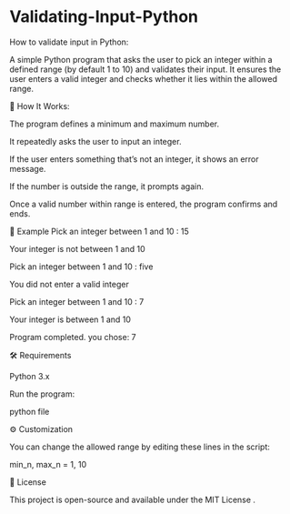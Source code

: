 # Validating-Input-Python

How to validate input in Python:

A simple Python program that asks the user to pick an integer within a defined range (by default 1 to 10) and validates their input.
It ensures the user enters a valid integer and checks whether it lies within the allowed range.

🚀 How It Works: 

The program defines a minimum and maximum number.

It repeatedly asks the user to input an integer.

If the user enters something that’s not an integer, it shows an error message.

If the number is outside the range, it prompts again.

Once a valid number within range is entered, the program confirms and ends.

🧠 Example
Pick an integer between 1 and 10 : 15

Your integer is not between 1 and 10

Pick an integer between 1 and 10 : five

You did not enter a valid integer 

Pick an integer between 1 and 10 : 7

Your integer is between 1 and 10 

Program completed. you chose: 7


🛠️ Requirements

Python 3.x

Run the program:

python file

⚙️ Customization

You can change the allowed range by editing these lines in the script:

min_n, max_n = 1, 10

📄 License

This project is open-source and available under the MIT License
.
